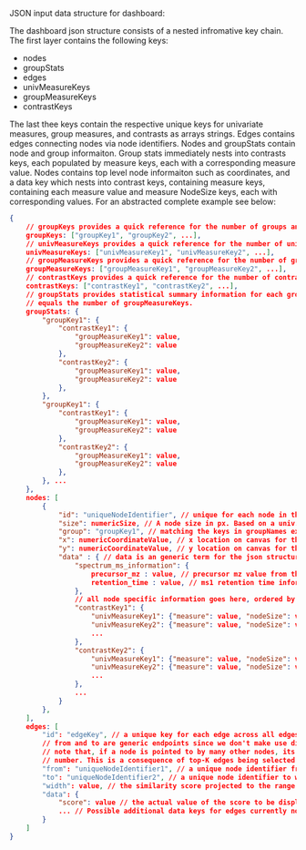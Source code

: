 JSON input data structure for dashboard:

The dashboard json structure consists of a nested infromative key chain. The first layer contains the following keys:

- nodes
- groupStats
- edges
- univMeasureKeys
- groupMeasureKeys
- contrastKeys

The last thee keys contain the respective unique keys for univariate measures, group measures, and contrasts as arrays 
strings. Edges contains edges connecting nodes via node identifiers. Nodes and groupStats contain node and group 
informaiton. Group stats immediately nests into contrasts keys, each populated by measure keys, each with a 
corresponding measure value. Nodes contains top level node informaiton such as coordinates, and a data key which
nests into contrast keys, containing measure keys, containing each measure value and measure NodeSize keys, each with
corresponding values. For an abstracted complete example see below:

```json
{
	// groupKeys provides a quick reference for the number of groups and their keys
	groupKeys: ["groupKey1", "groupKey2", ...],
	// univMeasureKeys provides a quick reference for the number of univ. measures and their keys
	univMeasureKeys: ["univMeasureKey1", "univMeasureKey2", ...],
	// groupMeasureKeys provides a quick reference for the number of group based. measures and their keys
	groupMeasureKeys: ["groupMeasureKey1", "groupMeasureKey2", ...],
	// contrastKeys provides a quick reference for the number of contrasts and their keys
	contrastKeys: ["contrastKey1", "contrastKey2", ...],
	// groupStats provides statistical summary information for each groupKey in groupKeys. The number of entries
	// equals the number of groupMeasureKeys.
	groupStats: {
		"groupKey1": {
			"contrastKey1": {
				"groupMeasureKey1": value,
				"groupMeasureKey2": value
			},
			"contrastKey2": {
				"groupMeasureKey1": value,
				"groupMeasureKey2": value
			},
		},
		"groupKey1": {
			"contrastKey1": {
				"groupMeasureKey1": value,
				"groupMeasureKey2": value
			},
			"contrastKey2": {
				"groupMeasureKey1": value,
				"groupMeasureKey2": value
			},	
		}, ...
	},
	nodes: [
		{
			"id": "uniqueNodeIdentifier", // unique for each node in the network
			"size": numericSize, // A node size in px. Based on a univ. statistical measure scaled to pixels between 10 and 50.
			"group": "groupKey1", // matching the keys in groupNames exactly
			"x": numericCoordinateValue, // x location on canvas for the node in pixels
			"y": numericCoordinateValue, // y location on canvas for the node in pixels
			"data" : { // data is an generic term for the json structured statistical info for each node.
				"spectrum_ms_information": {
					precursor_mz : value, // precursor mz value from the .mgf file
					retention_time : value, // ms1 retention time information, in the unit used within the .mgf file
				},
				// all node specific information goes here, ordered by contrast
				"contrastKey1": {
					"univMeasureKey1": {"measure": value, "nodeSize": value}, // the measure value can be arbitrary, the nodeSize value should be in range 10 to 50 based on the measure value
					"univMeasureKey2": {"measure": value, "nodeSize": value}, // the measure value can be arbitrary, the nodeSize value should be in range 10 to 50 based on the measure value
					...
				},
				"contrastKey2": {
					"univMeasureKey1": {"measure": value, "nodeSize": value}, // the measure value can be arbitrary, the nodeSize value should be in range 10 to 50 based on the measure value
					"univMeasureKey2": {"measure": value, "nodeSize": value}, // the measure value can be arbitrary, the nodeSize value should be in range 10 to 50 based on the measure value
					...
				},
				...
			}
		},
	],
	edges: [
		"id": "edgeKey", // a unique key for each edge across all edges
		// from and to are generic endpoints since we don't make use directed edges. 
		// note that, if a node is pointed to by many other nodes, its number of edges may exceed the set 
		// number. This is a consequence of top-K edges being selected for each node separately.
		"from": "uniqueNodeIdentifier1", // a unique node identifier from which the edge originates 
		"to": "uniqueNodeIdentifier2", // a unique node identifier to which the edge points
		"width": value, // the similarity score projected to the range between 1px and 30px
		"data": {
			"score": value // the actual value of the score to be displayed as an edge label (up to some rounding)
			... // Possible additional data keys for edges currently not read but could be added in future updates.
		} 
	]
}
```
